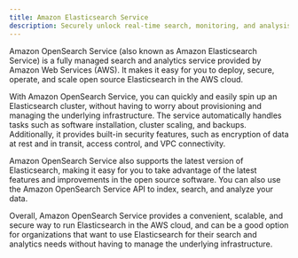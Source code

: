 ```yaml
---
title: Amazon Elasticsearch Service
description: Securely unlock real-time search, monitoring, and analysis of business and operational data
---
```


Amazon OpenSearch Service (also known as Amazon Elasticsearch Service) is a fully managed search and analytics service provided by Amazon Web Services (AWS). It makes it easy for you to deploy, secure, operate, and scale open source Elasticsearch in the AWS cloud.

With Amazon OpenSearch Service, you can quickly and easily spin up an Elasticsearch cluster, without having to worry about provisioning and managing the underlying infrastructure. The service automatically handles tasks such as software installation, cluster scaling, and backups. Additionally, it provides built-in security features, such as encryption of data at rest and in transit, access control, and VPC connectivity.

Amazon OpenSearch Service also supports the latest version of Elasticsearch, making it easy for you to take advantage of the latest features and improvements in the open source software. You can also use the Amazon OpenSearch Service API to index, search, and analyze your data.

Overall, Amazon OpenSearch Service provides a convenient, scalable, and secure way to run Elasticsearch in the AWS cloud, and can be a good option for organizations that want to use Elasticsearch for their search and analytics needs without having to manage the underlying infrastructure.